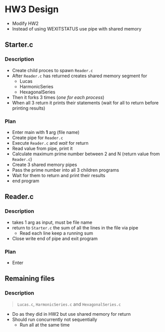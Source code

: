 <!--
    File: design.md
    Creator: Ernest M Duckworth IV
    Created: Thursday Feb 17 2022 at 10:40:03 AM
    For: HW3
    Description: Design file for HW3
-->
# HW3 Design
- Modify HW2
- Instead of using WEXITSTATUS use pipe with shared memory

## Starter.c 
### Description 
- Create child proces to spawn `Reader.c`
- After `Reader.c` has returned creates shared memory segment for 
   - Lucas
   - HarmonicSeries
   - HexagonalSeries
- Then it forks 3 times (*one for each process*)
- When all 3 return it prints their statements (wait for all to return before printing results)

### Plan
- Enter main with **1** arg (file name)
- Create pipe for `Reader.c`
- Execute `Reader.c` and *wait* for return
- Read value from pipe, print it
- Calculate maximum prime number between 2 and N (return value from `Reader.c`)
- Create 3 shared memory pipes
- Pass the prime number into all 3 children programs 
- Wait for them to return and print their results
- end program



## Reader.c
### Description 
- takes 1 arg as input, must be file name
- return to `Starter.c` the sum of all the lines in the file via pipe
   - Read each line keep a running sum
- Close write end of pipe and exit program

### Plan 
- Enter


## Remaining files
### Description 
> `Lucas.c`, `HarmonicSeries.c` and `HexagonalSeries.c`
- Do as they did in HW2 but use shared memory for return
- Should run concurrently not sequentially
   - Run all at the same time
